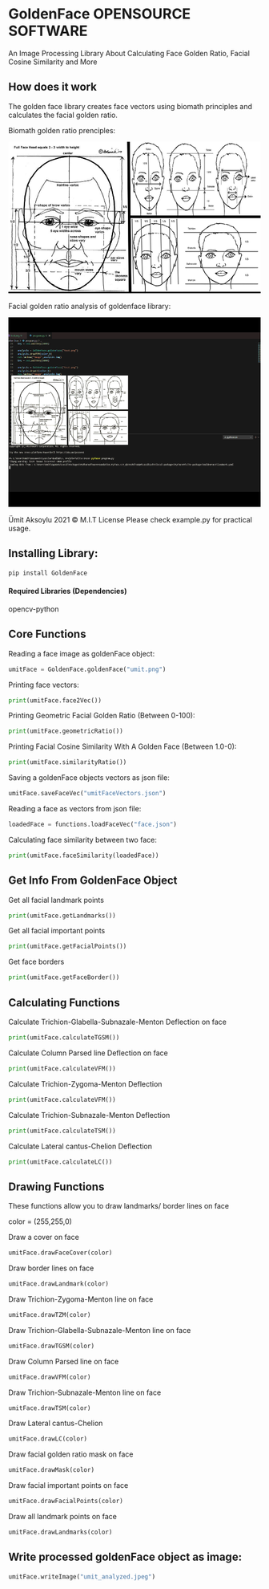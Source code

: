 # GoldenFace OPENSOURCE SOFTWARE
An Image Processing Library About Calculating Face Golden Ratio, Facial Cosine Similarity and More

## How does it work

The golden face library creates face vectors using biomath principles and calculates the facial golden ratio.

Biomath golden ratio prenciples:

![alt text](biomath.png "Biomath Prenciples")


Facial golden ratio analysis of goldenface library:

![alt text](usage.gif "Biomath Prenciples")


Ümit Aksoylu 2021 © M.I.T  License
Please check example.py for practical usage.

## Installing Library:
```bash
pip install GoldenFace
```

#### Required Libraries (Dependencies)
opencv-python

## Core Functions

Reading a face image as goldenFace object:
```python
umitFace = GoldenFace.goldenFace("umit.png")
```

Printing face vectors:
```python
print(umitFace.face2Vec())
```

Printing Geometric Facial Golden Ratio (Between 0-100):
```python
print(umitFace.geometricRatio())
```

Printing Facial Cosine Similarity With A Golden Face (Between 1.0-0):
```python
print(umitFace.similarityRatio())
```

Saving a goldenFace objects vectors as json file:
```python
umitFace.saveFaceVec("umitFaceVectors.json")
```

Reading a face as vectors from json file:
```python
loadedFace = functions.loadFaceVec("face.json")
```
Calculating face similarity between two face:
```python
print(umitFace.faceSimilarity(loadedFace))
```

## Get Info From GoldenFace Object

Get all facial landmark points
```python
print(umitFace.getLandmarks())
```

Get all facial important points
```python
print(umitFace.getFacialPoints())
```

Get face borders

```python
print(umitFace.getFaceBorder())
```

## Calculating Functions

Calculate Trichion-Glabella-Subnazale-Menton Deflection on face
```python
print(umitFace.calculateTGSM())
```

Calculate Column Parsed line Deflection on face
```python
print(umitFace.calculateVFM())
```

Calculate Trichion-Zygoma-Menton Deflection
```python
print(umitFace.calculateVFM())
```

Calculate Trichion-Subnazale-Menton Deflection
```python
print(umitFace.calculateTSM())
```

Calculate Lateral cantus-Chelion Deflection
```python
print(umitFace.calculateLC())
```

## Drawing Functions
These functions allow you to draw landmarks/ border lines on face

color = (255,255,0)

Draw a cover on face
```python
umitFace.drawFaceCover(color)
```
Draw border lines on face
```python
umitFace.drawLandmark(color)
```
Draw Trichion-Zygoma-Menton line on face
```python
umitFace.drawTZM(color)
```
Draw Trichion-Glabella-Subnazale-Menton line on face
```python
umitFace.drawTGSM(color)
```
Draw Column Parsed line on face
```python
umitFace.drawVFM(color)
```
Draw Trichion-Subnazale-Menton line on face
```python
umitFace.drawTSM(color)
```
Draw Lateral cantus-Chelion
```python
umitFace.drawLC(color)
```
Draw facial golden ratio mask on face
```python
umitFace.drawMask(color)
```
Draw facial important points on face
```python
umitFace.drawFacialPoints(color)
```
Draw all landmark points on face
```python
umitFace.drawLandmarks(color)
```
## Write processed goldenFace object as image:
```python
umitFace.writeImage("umit_analyzed.jpeg")
```

